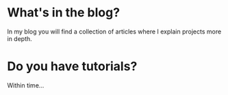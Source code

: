 # What's in the blog?
In my blog you will find a collection of articles where I explain projects more in depth.

# Do you have tutorials?
Within time...

